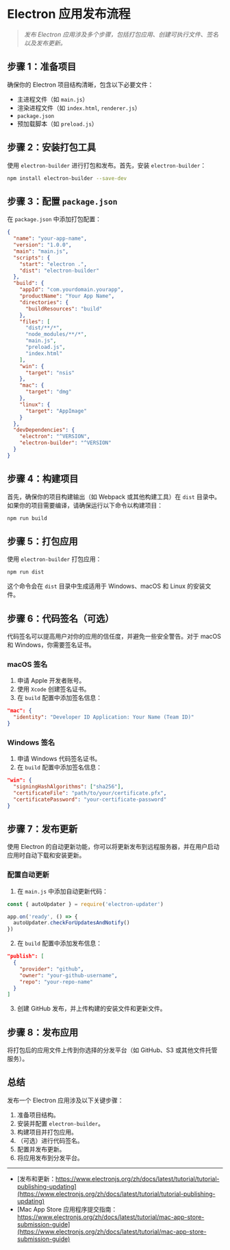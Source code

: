 # Electron 应用发布流程

> _发布 Electron 应用涉及多个步骤，包括打包应用、创建可执行文件、签名以及发布更新。_

## 步骤 1：准备项目

确保你的 Electron 项目结构清晰，包含以下必要文件：

- 主进程文件（如 `main.js`）
- 渲染进程文件（如 `index.html`, `renderer.js`）
- `package.json`
- 预加载脚本（如 `preload.js`）

## 步骤 2：安装打包工具

使用 `electron-builder` 进行打包和发布。首先，安装 `electron-builder`：

```sh
npm install electron-builder --save-dev
```

## 步骤 3：配置 `package.json`

在 `package.json` 中添加打包配置：

```json
{
  "name": "your-app-name",
  "version": "1.0.0",
  "main": "main.js",
  "scripts": {
    "start": "electron .",
    "dist": "electron-builder"
  },
  "build": {
    "appId": "com.yourdomain.yourapp",
    "productName": "Your App Name",
    "directories": {
      "buildResources": "build"
    },
    "files": [
      "dist/**/*",
      "node_modules/**/*",
      "main.js",
      "preload.js",
      "index.html"
    ],
    "win": {
      "target": "nsis"
    },
    "mac": {
      "target": "dmg"
    },
    "linux": {
      "target": "AppImage"
    }
  },
  "devDependencies": {
    "electron": "^VERSION",
    "electron-builder": "^VERSION"
  }
}
```

## 步骤 4：构建项目

首先，确保你的项目构建输出（如 Webpack 或其他构建工具）在 `dist` 目录中。如果你的项目需要编译，请确保运行以下命令以构建项目：

```sh
npm run build
```

## 步骤 5：打包应用

使用 `electron-builder` 打包应用：

```sh
npm run dist
```

这个命令会在 `dist` 目录中生成适用于 Windows、macOS 和 Linux 的安装文件。

## 步骤 6：代码签名（可选）

代码签名可以提高用户对你的应用的信任度，并避免一些安全警告。对于 macOS 和 Windows，你需要签名证书。

### macOS 签名

1. 申请 Apple 开发者账号。
2. 使用 `Xcode` 创建签名证书。
3. 在 `build` 配置中添加签名信息：

```json
"mac": {
  "identity": "Developer ID Application: Your Name (Team ID)"
}
```

### Windows 签名

1. 申请 Windows 代码签名证书。
2. 在 `build` 配置中添加签名信息：

```json
"win": {
  "signingHashAlgorithms": ["sha256"],
  "certificateFile": "path/to/your/certificate.pfx",
  "certificatePassword": "your-certificate-password"
}
```

## 步骤 7：发布更新

使用 Electron 的自动更新功能，你可以将更新发布到远程服务器，并在用户启动应用时自动下载和安装更新。

### 配置自动更新

1. 在 `main.js` 中添加自动更新代码：

```javascript
const { autoUpdater } = require('electron-updater')

app.on('ready', () => {
  autoUpdater.checkForUpdatesAndNotify()
})
```

2. 在 `build` 配置中添加发布信息：

```json
"publish": [
  {
    "provider": "github",
    "owner": "your-github-username",
    "repo": "your-repo-name"
  }
]
```

3. 创建 GitHub 发布，并上传构建的安装文件和更新文件。

## 步骤 8：发布应用

将打包后的应用文件上传到你选择的分发平台（如 GitHub、S3 或其他文件托管服务）。

## 总结

发布一个 Electron 应用涉及以下关键步骤：

1. 准备项目结构。
2. 安装并配置 `electron-builder`。
3. 构建项目并打包应用。
4. （可选）进行代码签名。
5. 配置并发布更新。
6. 将应用发布到分发平台。

---

- [发布和更新：https://www.electronjs.org/zh/docs/latest/tutorial/tutorial-publishing-updating](https://www.electronjs.org/zh/docs/latest/tutorial/tutorial-publishing-updating)
- [Mac App Store 应用程序提交指南：https://www.electronjs.org/zh/docs/latest/tutorial/mac-app-store-submission-guide](https://www.electronjs.org/zh/docs/latest/tutorial/mac-app-store-submission-guide)

